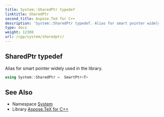 ```yaml
---
title: System::SharedPtr typedef
linktitle: SharedPtr
second_title: Aspose.TeX for C++
description: 'System::SharedPtr typedef. Alias for smart pointer widely used in the library in C++.'
type: docs
weight: 12300
url: /cpp/system/sharedptr/
---
```

## SharedPtr typedef


Alias for smart pointer widely used in the library.

```cpp
using System::SharedPtr =  SmartPtr<T>
```


## See Also

* Namespace [System](../)
* Library [Aspose.TeX for C++](../../)
